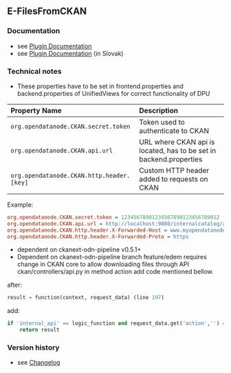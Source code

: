 E-FilesFromCKAN
----------

### Documentation

* see [Plugin Documentation](./doc/About.md)
* see [Plugin Documentation](./doc/About_sk.md) (in Slovak)

### Technical notes

* These properties have to be set in frontend.properties and backend.properties of UnifiedViews for correct functionality of DPU

| Property Name | Description |
|:----|:----|
`org.opendatanode.CKAN.secret.token` |Token used to authenticate to CKAN |
`org.opendatanode.CKAN.api.url` | URL where CKAN api is located, has to be set in backend.properties |
`org.opendatanode.CKAN.http.header.[key]` | Custom HTTP header added to requests on CKAN |

Example:

```INI
org.opendatanode.CKAN.secret.token = 12345678901234567890123456789012
org.opendatanode.CKAN.api.url = ﻿http://localhost:9080/internalcatalog/api/action/internal_api
org.opendatanode.CKAN.http.header.X-Forwarded-Host = www.myopendatanode.org
org.opendatanode.CKAN.http.header.X-Forwarded-Proto = https
```

* dependent on ckanext-odn-pipeline v0.5.1+
* Dependent on ckanext-odn-pipeline branch feature/edem requires change in CKAN core to allow downloading files through API ckan/controllers/api.py in method action add code mentioned bellow.

after:

```python
result = function(context, request_data) (line 197)
```

add:

```python
if 'internal_api' == logic_function and request_data.get('action','') == 'resource_download':
	return result
```

### Version history

* see [Changelog](./CHANGELOG.md)

